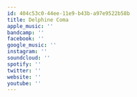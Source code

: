 ```yaml
---
id: 404c53c0-44ee-11e9-b43b-a97e9522b58b
title: Delphine Coma
apple_music: ''
bandcamp: ''
facebook: ''
google_music: ''
instagram: ''
soundcloud: ''
spotify: ''
twitter: ''
website: ''
youtube: ''
---
```

